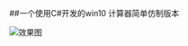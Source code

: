 ##一个使用C#开发的win10 计算器简单仿制版本

![效果图](https://github.com/quanlu45/Calculator/blob/master/%E6%95%88%E6%9E%9C%E5%9B%BE.png)
